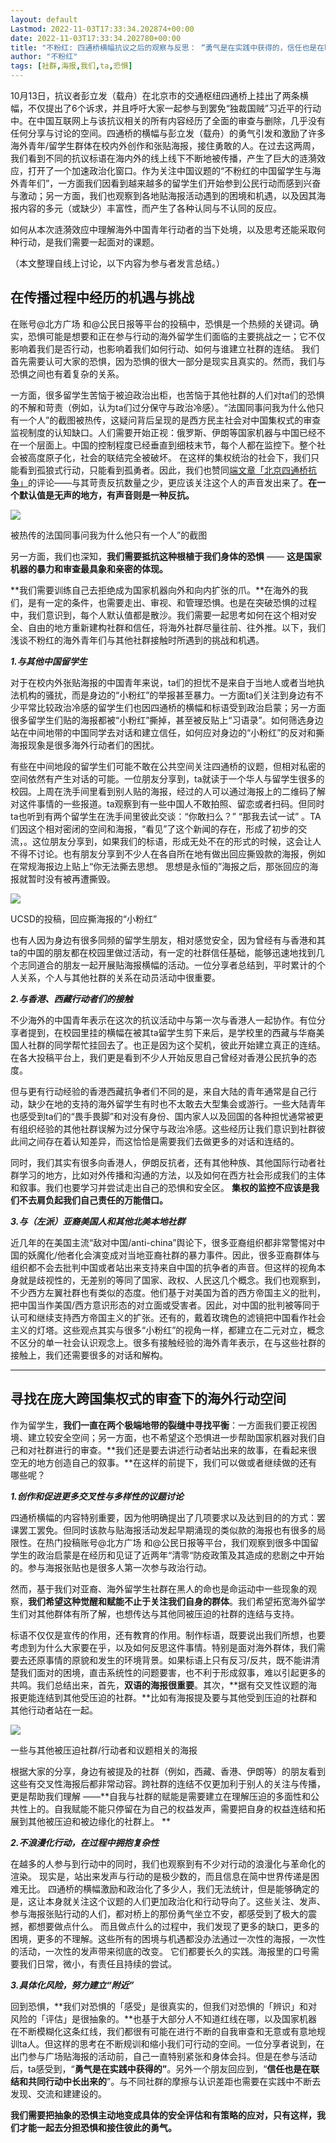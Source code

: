 ```yaml
---
layout: default
Lastmod: 2022-11-03T17:33:34.202874+00:00
date: 2022-11-03T17:33:34.202780+00:00
title: "不粉红: 四通桥横幅抗议之后的观察与反思： “勇气是在实践中获得的，信任也是在联结和共同行动中长出来的”"
author: "不粉红"
tags: [社群,海报,我们,ta,恐惧]
---
```


10月13日，抗议者彭立发（载舟）在北京市的交通枢纽四通桥上挂出了两条横幅，不仅提出了6个诉求，并且呼吁大家一起参与到罢免“独裁国贼”习近平的行动中。在中国互联网上与该抗议相关的所有内容经历了全面的审查与删除，几乎没有任何分享与讨论的空间。四通桥的横幅与彭立发（载舟）的勇气引发和激励了许多海外青年/留学生群体在校内外创作和张贴海报，接住勇敢的人。在过去这两周，我们看到不同的抗议标语在海内外的线上线下不断地被传播，产生了巨大的涟漪效应，打开了一个加速政治化窗口。作为关注中国议题的“不粉红的中国留学生与海外青年们”，一方面我们因看到越来越多的留学生们开始参到公民行动而感到兴奋与激动；另一方面，我们也观察到各地贴海报活动遇到的困境和机遇，以及因其海报内容的多元（或缺少）丰富性，而产生了各种认同与不认同的反应。

如何从本次涟漪效应中理解海外中国青年行动者的当下处境，以及思考还能采取何种行动，是我们需要一起面对的课题。

（本文整理自线上讨论，以下内容为参与者发言总结。）

**在传播过程中经历的机遇与挑战**
------------------

在账号@北方广场 和@公民日报等平台的投稿中，恐惧是一个热频的关键词。确实，恐惧可能是想要和正在参与行动的海外留学生们面临的主要挑战之一；它不仅影响着我们是否行动，也影响着我们如何行动、如何与谁建立社群的连结。 我们首先需要认可大家的恐惧，因为恐惧的很大一部分是现实且真实的。然而，我们与恐惧之间也有着复杂的关系。

一方面，很多留学生苦恼于被迫政治出柜，也苦恼于其他社群的人们对ta们的恐惧的不解和苛责（例如，认为ta们过分保守与政治冷感）。“法国同事问我为什么他只有一个人”的截图被热传，这疑问背后呈现的是西方民主社会对中国集权式的审查监视制度的认知缺口。人们需要开始正视：俄罗斯、伊朗等国家机器与中国已经不在一个层面上。中国的控制程度已经垂直到细枝末节，每个人都在监控下。整个社会被高度原子化，社会的联结完全被破坏。 在这样的集权统治的社会下，我们只能看到孤狼式行动，只能看到孤勇者。因此，我们也赞同[端文章「北京四通桥抗争」](https://theinitium.com/article/20221019-opinion-china-stonebridge/)的评论——与其苛责反抗数量之少，更应该关注这个人的声音发出来了。**在一个默认值是无声的地方，有声音则是一种反抗。**

![](https://images.weserv.nl/?url=7bc89fea-41c1-4ee2-ad0a-17c97b0445ec.png)

被热传的法国同事问我为什么他只有一个人”的截图

另一方面，我们也深知，**我们需要抵抗这种根植于我们身体的恐惧** —— **这是国家机器的暴力和审查最具象和亲密的体现。**

**我们需要训练自己去拒绝成为国家机器向外和向内扩张的爪。**在海外的我们，是有一定的条件，也需要走出、审视、和管理恐惧。也是在突破恐惧的过程中，我们意识到，每个人默认值都是散沙。我们需要一起思考如何在这个相对安全、自由的地方重新建构社群和信任，将海外社群尽量往前、往外推。以下，我们浅谈不粉红的海外青年们与其他社群接触时所遇到的挑战和机遇。

**_1.与其他中国留学生_**

对于在校内外张贴海报的中国青年来说，ta们的担忧不是来自于当地人或者当地执法机构的骚扰，而是身边的“小粉红”的举报甚至暴力。一方面ta们关注到身边有不少平常比较政治冷感的留学生们也因四通桥的横幅和标语受到政治启蒙；另一方面很多留学生们贴的海报都被“小粉红”撕掉，甚至被反贴上“习语录”。如何筛选身边站在中间地带的中国同学去对话和建立信任，如何应对身边的“小粉红”的反对和撕海报现象是很多海外行动者们的困扰。 

有些在中间地段的留学生们可能不敢在公共空间关注四通桥的议题，但相对私密的空间依然有产生对话的可能。一位朋友分享到，ta就读于一个华人与留学生很多的校园。上周在洗手间里看到别人贴的海报，经过的人可以通过海报上的二维码了解对这件事情的一些报道。ta观察到有一些中国人不敢拍照、留恋或者扫码。但同时ta也听到有两个留学生在洗手间里彼此交谈：“你敢扫么？” “那我去试一试” 。TA们因这个相对密闭的空间和海报，“看见”了这个新闻的存在，形成了初步的交流，。这位朋友分享到，如果我们的标语，形成无处不在的形式的时候，这会让人不得不讨论。也有朋友分享到不少人在各自所在地有做出回应撕毁款的海报，例如在常规海报边上贴上“你无法撕去思想。 思想是永恒的”海报之后，那张回应的海报就暂时没有被再遭撕毁。

![](https://images.weserv.nl/?url=b461a044-8402-4481-95f2-d477fcf9493e.png)

UCSD的投稿，回应撕海报的“小粉红”

也有人因为身边有很多同频的留学生朋友，相对感觉安全，因为曾经有与香港和其ta的中国的朋友都在校园里做过活动，有一定的社群信任基础，能够迅速地找到几个志同道合的朋友一起开展贴海报横幅的活动。一位分享者总结到，平时累计的个人关系，个人与其他社群的关系在动员活动中很重要。

**_2.与香港、西藏行动者们的接触_**

不少海外的中国青年表示在这次的抗议活动中与第一次与香港人一起协作。有位分享者提到，在校园里挂的横幅在被其ta留学生剪下来后，是学校里的西藏与华裔美国人社群的同学帮忙挂回去了。也正是因为这个契机，彼此开始建立真正的连结。 在各大投稿平台上，我们更是看到不少人开始反思自己曾经对香港公民抗争的态度。

但与更有行动经验的香港西藏抗争者们不同的是，来自大陆的青年通常是自己行动，缺少在地的支持的海外留学生有时也不太敢去大型集会或游行。一些大陆青年也感受到ta们的“畏手畏脚”和对没有身份、国内家人以及回国的各种担忧通常被更有组织经验的其他社群误解为过分保守与政治冷感。这些经历让我们意识到社群彼此间之间存在着认知差异，而这恰恰是需要我们去做更多的对话和连结的。

同时，我们其实有很多向香港人，伊朗反抗者，还有其他种族、其他国际行动者社群学习的地方，比如对外传播和沟通的方法，以及如何在西方社会形成我们的主体和叙事。我们也要学习并尝试走出自己的恐惧和安全区。 **集权的监控不应该是我们不去肩负起我们自己责任的万能借口。** 

**_3.与（左派）亚裔美国人和其他北美本地社群_**

近几年的在美国主流“敌对中国/anti-china”舆论下，很多亚裔组织都非常警惕对中国的妖魔化/他者化会演变成对当地亚裔社群的暴力事件。因此，很多亚裔群体与组织都不会去批判中国或者站出来支持来自中国的抗争者的声音。但这样的视角本身就是歧视性的，无差别的等同了国家、政权、人民这几个概念。我们也观察到，不少西方左翼社群也有类似的态度。他们基于对美国为首的西方帝国主义的批判，把中国当作美国/西方意识形态的对立面或受害者。因此，对中国的批判被等同于认可和继续支持西方帝国主义的扩张。还有的，戴着玫瑰色的滤镜把中国看作社会主义的灯塔。这些观点其实与很多“小粉红”的视角一样，都建立在二元对立，概念不区分的单一社会认识观念上。很多有接触经验的海外青年表示，在与这些社群的接触上，我们还需要很多的对话和解构。

  

---

**寻找在庞大跨国集权式的审查下的海外行动空间**
-------------------------

作为留学生，**我们一直在两个极端地带的裂缝中寻找平衡**：一方面我们要正视困境、建立较安全空间；另一方面，也不希望这个恐惧进一步帮助国家机器对我们自己和对社群进行的审查。**我们还是要去讲述行动者站出来的故事，在看起来很空无的地方创造自己的叙事。**在这样的前提下，我们可以做或者继续做的还有哪些呢？

**_1.创作和促进更多交叉性与多样性的议题讨论_**

四通桥横幅的内容特别重要，因为他明确提出了几项要求以及达到目的的方式：罢课罢工罢免。但同时该款与贴海报活动发起早期涌现的类似款的海报也有很多的局限性。在热门投稿账号@北方广场 和@公民日报等平台，我们观察到很多中国留学生的政治启蒙是在经历和见证了近两年“清零“防疫政策及其造成的悲剧之中开始的。参与海报张贴也是很多人第一次参与政治行动。

然而，基于我们对亚裔、海外留学生社群在黑人的命也是命运动中一些现象的观察，**我们希望这种觉醒和赋能不止于关注我们自身的群体**。我们希望拓宽海外留学生们对其他群体有所了解，也想传达与其他同被压迫的社群的连结与支持。

标语不仅仅是宣传的作用，还有教育的作用。制作标语，既要说出我们所想，也要考虑到为什么大家要在乎，以及如何反思这件事情。特别是面对海外群体，我们需要去还原事情的原貌和发生的环境背景。如果标语上只有反习/反共，既不能讲清楚我们面对的困境，直击系统性的问题要害，也不利于形成叙事，难以引起更多的共鸣。我们总结出来，首先，**双语的海报很重要**。其次，**据有交叉性议题的海报更能连结到其他受压迫的社群。**比如有海报提及要与其他受到压迫的社群和其他行动者站在一起。

![](https://images.weserv.nl/?url=678d78e3-94ad-4fe2-9c00-5f45cb12dfaf.png)

一些与其他被压迫社群/行动者和议题相关的海报

根据大家的分享，身边有被提及的社群（例如，西藏、香港、伊朗等）的朋友看到这些有交叉性海报后都非常动容。跨社群的连结不仅更加利于别人的关注与传播，更是帮助我们理解 ——**自我与社群的赋能是需要建立在理解压迫的多面性和公共性上的。自我赋能不能只停留在为自己的权益发声，需要把自身的权益连结和拓展到其他被压迫和被边缘化的社群上。 **

**_2.不浪漫化行动，在过程中拥抱复杂性_**

在越多的人参与到行动中的同时，我们也观察到有不少对行动的浪漫化与革命化的渲染。 现实是，站出来发声与行动的是极少数的，而且信息在简中世界传递是困难无比。 四通桥的横幅激励和政治化了多少人，我们无法统计，但是能够确定的是，这让本身就关注这个议题的人们更加政治化和行动导向了。这些关注、发声、参与海报张贴行动的人们，都对桥上的那份勇气坐立不安，都感受到了极大的震撼，都想要做点什么。 而且做点什么的过程中，我们发现了更多的缺口，更多的困境，更多的不理解。这些所有的困境与机遇都没办法通过一次性的海报，一次性的活动，一次性的发声带来彻底的改变。 它们都要长久的实践。海报里的口号需要我们日常，微小，有责任且持续的尝试。

**_3.具体化风险，努力建立“附近”_**

回到恐惧，**我们对恐惧的「感受」是很真实的，但我们对恐惧的「辨识」和对风险的「评估」是很抽象的。**也基于大部分人不知道红线在哪，以及国家机器在不断模糊化这条红线，我们都很有可能在进行不断的自我审查和无意或有意地规训ta人。但这样的思考在不断规训和缩小我们可行动的空间。一位分享者说到，在出门参与广场贴海报的活动前，自己一直特别紧张和身体会抖。但是在参与活动后，ta感受到，“**勇气是在实践中获得的”**。另外一个朋友回应到，“**信任也是在联结和共同行动中长出来的**”。与不同社群的摩擦与认识差距也需要在实践中不断去发现、交流和建建设的。 

**我们需要把抽象的恐惧主动地变成具体的安全评估和有策略的应对，只有这样，我们才能一起去分担恐惧和接住彼此的勇气。**

